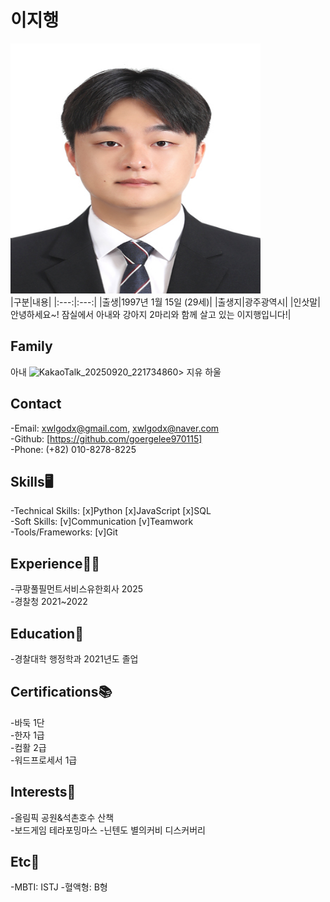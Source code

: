 # 이지행
<img src="이력서 사진.jpg" width="400" height="400"/><br>
|구분|내용|
|:---:|:---:|
|출생|1997년 1월 15일 (29세)|
|출생지|광주광역시|
|인삿말|안녕하세요~! 잠실에서 아내와 강아지 2마리와 함께 살고 있는 이지행입니다!|


## Family
  아내
 ![KakaoTalk_20250920_221734860](https://github.com/user-attachments/assets/c3ebb95a-62d9-4eaa-90fb-f90c5ef62a0e)>
  지유
  하울

## Contact
  -Email: xwlgodx@gmail.com, xwlgodx@naver.com<br>
  -Github: [https://github.com/goergelee970115]<br>
  -Phone: (+82) 010-8278-8225
  
## Skills🖥️
  -Technical Skills: [x]Python [x]JavaScript [x]SQL <br>
  -Soft Skills: [v]Communication [v]Teamwork <br>
  -Tools/Frameworks: [v]Git<br>

## Experience👨‍💼
  -쿠팡풀필먼트서비스유한회사 2025<br>
  -경찰청 2021~2022
  
## Education🏫
  -경찰대학 행정학과 2021년도 졸업

## Certifications📚
  -바둑 1단<br>
  -한자 1급<br>
  -컴활 2급<br>
  -워드프로세서 1급
  
## Interests🐶
  -올림픽 공원&석촌호수 산책<br>
  -보드게임 테라포밍마스
  -닌텐도 별의커비 디스커버리

## Etc🤔
  -MBTI: ISTJ
  -혈액형: B형
  

